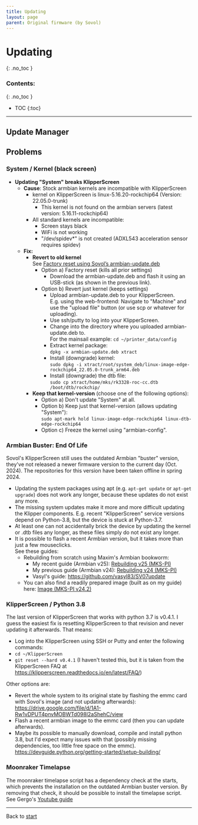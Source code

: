```yaml
---
title: Updating
layout: page
parent: Original firmware (by Sovol)
---
```

# Updating
{: .no_toc }
### Contents:
{: .no_toc }
- TOC
{:toc}
----

<!-- See also: <https://github.com/3DPrintDemon/How-to-Update-Sovol-Klipper-Screen-To-Latest-Klipper-SV06-and-SV07 -->

## Update Manager

## Problems

### System / Kernel (black screen)

- **Updating "System" breaks KlipperScreen**  
  - **Cause**: Stock armbian kernels are incompatible with KlipperScreen
    - kernel on KlipperScreen is linux-5.16.20-rockchip64 (Version: 22.05.0-trunk)
      - This kernel is not found on the armbian servers (latest version: 5.16.11-rockchip64)
    - All standard kernels are incompatible:
      - Screen stays black
      - WiFi is not working
      - "/dev/spidev*" is not created (ADXL543 acceleration sensor requires spidev)
  - **Fix:**
    - **Revert to old kernel**  
      See [Factory reset using Sovol’s armbian-update.deb](bootloop.html#factory-reset-using-sovols-armbian-updatedeb)
      - Option a) Factory reset (kills all prior settings)
         - Download the armbian-update.deb and flash it using an USB-stick (as shown in the previous link).
      - Option b) Revert just kernel (keeps settings)
         - Upload armbian-update.deb to your KlipperScreen.  
           E.g. using the web-frontend: Navigate to "Machine" and use the "upload file" button (or use scp or whatever for uploading).
         - Use ssh/putty to log into your KlipperScreen.
         - Change into the directory where you uploaded armbian-update.deb to.  
           For the mainsail example: `cd ~/printer_data/config`
         - Extract kernel package:  
	   `dpkg -x armbian-update.deb xtract`
         - Install (downgrade) kernel:  
	   `sudo dpkg -i xtract/root/system_deb/linux-image-edge-rockchip64_22.05.0-trunk_arm64.deb`
         - Install (downgrade) the dtb file:  
	   `sudo cp xtract/home/mks/rk3328-roc-cc.dtb /boot/dtb/rockchip/`
    - **Keep that kernel-version** (choose one of the following options):
      - Option a) Don't update "System" at all.
      - Option b) Keep just that kernel-version (allows updating "System"):  
           `sudo apt-mark hold linux-image-edge-rockchip64 linux-dtb-edge-rockchip64`
      - Option c) Freeze the kernel using "armbian-config".


### Armbian Buster: End Of Life
Sovol's KlipperScreen still uses the outdated Armbian "buster" version, they've not released a newer firmware version to the current day (Oct. 2024).
The repositories for this version have been taken offline in spring 2024.
  * Updating the system packages using apt (e.g. `apt-get update` or `apt-get upgrade`) does not work any longer, because these updates do not exist any more.
  * The missing system updates make it more and more difficult updating the Klipper components. E.g. recent "KlipperScreen" service versions depend on Python-3.8, but the device is stuck at Python-3.7.
  * At least one can not accidentally brick the device by updating the kernel or .dtb files any longer, as these files simply do not exist any longer.
  * It is possible to flash a recent Armbian version, but it takes more than just a few mouseclicks.  
     See these guides:
    * Rebuilding from scratch using Maxim's Armbian bookworm:
      * My recent guide (Armbian v25): [Rebuilding v25 (MKS-PI)](armbian-mkspi-mainline-setup-v25-2.html)
      * My previous guide (Armbian v24): [Rebuilding v24 (MKS-PI)](armbian-mkspi-setup-v24-2.html)
      * Vasyl's guide: <https://github.com/vasyl83/SV07update>
    * You can also find a readily prepared image (built as on my guide) here: [Image (MKS-PI v24.2)](armbian-mkspi-image-v24-2.html)


### KlipperScreen / Python 3.8
The last version of KlipperScreen that works with python 3.7 is v0.4.1.
I guess the easiest fix is resetting KlipperScreen to that revision and never updating it afterwards. That means:
  * Log into the KlipperScreen using SSH or Putty and enter the following commands:
  * `cd ~/KlipperScreen`
  * `git reset --hard v0.4.1`
(I haven't tested this, but it is taken from the KlipperScreen FAQ at <https://klipperscreen.readthedocs.io/en/latest/FAQ/>)

Other options are:
  * Revert the whole system to its original state by flashing the emmc card with Sovol's image (and not updating afterwards): <https://drive.google.com/file/d/1A1-Rw1vDPUT4pnvMOBWTd098l2aShehC/view>
  * Flash a recent armbian image to the emmc card (then you can update afterwards).
  * Maybe its possible to manually download, compile and install python 3.8, but I'd expect many issues with that (possibly missing dependencies, too little free space on the emmc). <https://devguide.python.org/getting-started/setup-building/>


### Moonraker Timelapse
The moonraker timelapse script has a dependency check at the starts, which prevents the installation on the outdated Armbian buster version.
By removing that check, it should be possible to install the timelapse script.
See Gergo's [Youtube guide](https://www.youtube.com/watch?v=86CFV_CbrvQ&t=457s)


----
Back to [start](index.html)
